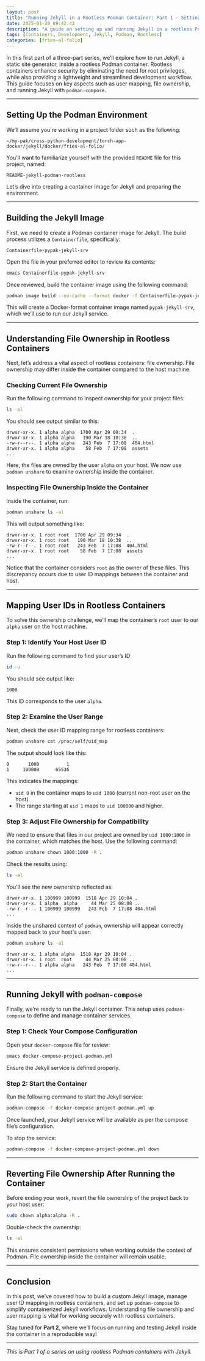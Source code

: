 ```yaml
---
layout: post
title: "Running Jekyll in a Rootless Podman Container: Part 1 - Setting the Stage"
date: 2025-01-20 09:42:43
description: "A guide on setting up and running Jekyll in a rootless Podman container. We explore the importance of user mapping and file ownership when using rootless containers."
tags: [Containers, Development, Jekyll, Podman, Rootless]
categories: [fries-al-folio]
---
```


In this first part of a three-part series, we’ll explore how to run Jekyll, a static site generator, inside a rootless Podman container. Rootless containers enhance security by eliminating the need for root privileges, while also providing a lightweight and streamlined development workflow. This guide focuses on key aspects such as user mapping, file ownership, and running Jekyll with `podman-compose`.

---

## Setting Up the Podman Environment

We’ll assume you’re working in a project folder such as the following:

```text
~/my-pak/cross-python-development/torch-app-docker/jekyll/docker/fries-al-folio/
```

You’ll want to familiarize yourself with the provided `README` file for this project, named:

```text
README-jekyll-podman-rootless
```

Let’s dive into creating a container image for Jekyll and preparing the environment.

---

## Building the Jekyll Image

First, we need to create a Podman container image for Jekyll. The build process utilizes a `Containerfile`, specifically:

```text
Containerfile-pypak-jekyll-srv
```

Open the file in your preferred editor to review its contents:

```bash
emacs Containerfile-pypak-jekyll-srv
```

Once reviewed, build the container image using the following command:

```bash
podman image build --no-cache --format docker -f Containerfile-pypak-jekyll-srv -t pypak-jekyll-srv .
```

This will create a Docker-format container image named `pypak-jekyll-srv`, which we’ll use to run our Jekyll service.

---

## Understanding File Ownership in Rootless Containers

Next, let’s address a vital aspect of rootless containers: file ownership. File ownership may differ inside the container compared to the host machine.

### Checking Current File Ownership

Run the following command to inspect ownership for your project files:

```bash
ls -al
```

You should see output similar to this:

```text
drwxr-xr-x. 1 alpha alpha  1700 Apr 29 09:34  .
drwxr-xr-x. 1 alpha alpha   190 Mar 18 10:38  ..
-rw-r--r--. 1 alpha alpha   243 Feb  7 17:08  404.html
drwxr-xr-x. 1 alpha alpha    58 Feb  7 17:08  assets
...
```

Here, the files are owned by the user `alpha` on your host. We now use `podman unshare` to examine ownership inside the container.

### Inspecting File Ownership Inside the Container

Inside the container, run:

```bash
podman unshare ls -al
```

This will output something like:

```text
drwxr-xr-x. 1 root root  1700 Apr 29 09:34  .
drwxr-xr-x. 1 root root   190 Mar 18 10:38  ..
-rw-r--r--. 1 root root   243 Feb  7 17:08  404.html
drwxr-xr-x. 1 root root    58 Feb  7 17:08  assets
...
```

Notice that the container considers `root` as the owner of these files. This discrepancy occurs due to user ID mappings between the container and host.

---

## Mapping User IDs in Rootless Containers

To solve this ownership challenge, we’ll map the container’s `root` user to our `alpha` user on the host machine.

### Step 1: Identify Your Host User ID

Run the following command to find your user’s ID:

```bash
id -u
```

You should see output like:

```text
1000
```

This ID corresponds to the user `alpha`.

### Step 2: Examine the User Range

Next, check the user ID mapping range for rootless containers:

```bash
podman unshare cat /proc/self/uid_map
```

The output should look like this:

```text
0       1000          1
1     100000      65536
```

This indicates the mappings:

- `uid 0` in the container maps to `uid 1000` (current non-root user on the host).
- The range starting at `uid 1` maps to `uid 100000` and higher.

### Step 3: Adjust File Ownership for Compatibility

We need to ensure that files in our project are owned by `uid 1000:1000` in the container, which matches the host. Use the following command:

```bash
podman unshare chown 1000:1000 -R .
```

Check the results using:

```bash
ls -al
```

You’ll see the new ownership reflected as:

```text
drwxr-xr-x. 1 100999 100999  1518 Apr 29 10:04 .
drwxr-xr-x. 1 alpha  alpha     44 Mar 25 08:08 ..
-rw-r--r--. 1 100999 100999   243 Feb  7 17:08 404.html
...
```

Inside the unshared context of `podman`, ownership will appear correctly mapped back to your host's user:

```bash
podman unshare ls -al
```

```text
drwxr-xr-x. 1 alpha alpha  1518 Apr 29 10:04 .
drwxr-xr-x. 1 root  root     44 Mar 25 08:08 ..
-rw-r--r--. 1 alpha alpha   243 Feb  7 17:08 404.html
...
```

---

## Running Jekyll with `podman-compose`

Finally, we’re ready to run the Jekyll container. This setup uses `podman-compose` to define and manage container services.

### Step 1: Check Your Compose Configuration

Open your `docker-compose` file for review:

```bash
emacs docker-compose-project-podman.yml
```

Ensure the Jekyll service is defined properly.

### Step 2: Start the Container

Run the following command to start the Jekyll service:

```bash
podman-compose -f docker-compose-project-podman.yml up
```

Once launched, your Jekyll service will be available as per the compose file’s configuration.

To stop the service:

```bash
podman-compose -f docker-compose-project-podman.yml down
```

---

## Reverting File Ownership After Running the Container

Before ending your work, revert the file ownership of the project back to your host user:

```bash
sudo chown alpha:alpha -R .
```

Double-check the ownership:

```bash
ls -al
```

This ensures consistent permissions when working outside the context of Podman. File ownership inside the container will remain usable.

---

## Conclusion

In this post, we’ve covered how to build a custom Jekyll image, manage user ID mapping in rootless containers, and set up `podman-compose` to simplify containerized Jekyll workflows. Understanding file ownership and user mapping is vital for working securely with rootless containers.

Stay tuned for **Part 2**, where we’ll focus on running and testing Jekyll inside the container in a reproducible way!

---
*This is Part 1 of a series on using rootless Podman containers with Jekyll.*
